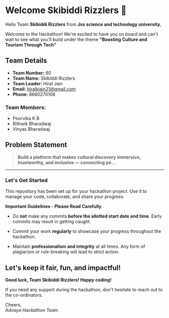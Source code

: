 # Welcome Skibiddi Rizzlers 👋

Hello Team **Skibiddi Rizzlers** from **Jss science and technology university**,

Welcome to the Hackathon! We're excited to have you on board and can't wait to see what you'll build under the theme **"Boosting Culture and Tourism Through Tech"** 

## Team Details

- **Team Number:** 60  
- **Team Name:** Skibiddi Rizzlers
- **Team Leader:** Hiral Jain  
- **Email:** hiralkjain21@gmail.com  
- **Phone:** 8660270108  

### Team Members:
- Poorvika K B 
- Rithwik Bharadwaj 
- Vinyas Bharadwaj 

## Problem Statement

> **Build a platform that makes cultural discovery immersive, trustworthy, and inclusive — connecting pe...**

---

### Let's Get Started 

This repository has been set up for your hackathon project. Use it to manage your code, collaborate, and share your progress.

**Important Guidelines - Please Read Carefully**

- Do **not** make any commits **before the allotted start date and time**. Early commits may result in getting caught.
- Commit your work **regularly** to showcase your progress throughout the hackathon.

- Maintain **professionalism and integrity** at all times. Any form of plagiarism or rule-breaking will lead to strict action.

Let's keep it fair, fun, and impactful! 
---

**Good luck, Team Skibiddi Rizzlers! Happy coding!**

If you need any support during the hackathon, don't hesitate to reach out to the co-ordinators.

Cheers,  
_Advaya Hackathon Team_